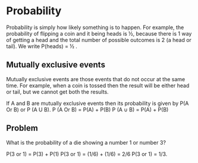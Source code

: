 # Probability
Probability is simply how likely something is to happen.
For example, the probability of flipping a coin and it being heads is ½, because there is 1 way of getting a head and the total number of possible outcomes is 2 (a head or tail). We write P(heads) = ½ .

## Mutually exclusive events
Mutually exclusive events are those events that do not occur at the same time. For example, when a coin is tossed then the result will be either head or tail, but we cannot get both the results.

If A and B are mutually exclusive events then its probability is given by P(A Or B) or P (A U B).
P (A Or B) = P(A) + P(B)
P (A ∪ B) = P(A) + P(B)

## Problem
What is the probability of a die showing a number 1 or number 3?

P(3 or 1) = P(3) + P(1)
P(3 or 1) = (1/6) + (1/6) = 2/6
P(3 or 1) = 1/3.
